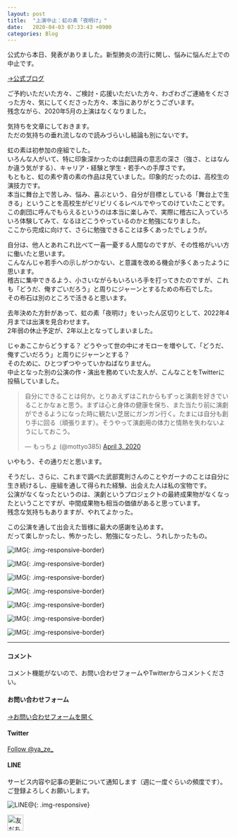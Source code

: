 ```yaml
---
layout: post
title:  "上演中止：虹の素「夜明け」"
date:   2020-04-03 07:33:43 +0900
categories: Blog
---
```


公式から本日、発表がありました。新型肺炎の流行に関し、悩みに悩んだ上での中止です。

[→公式ブログ](https://ameblo.jp/element-of-rainbow/entry-12586763279.html)

ご予約いただいた方々、ご検討・応援いただいた方々、わざわざご連絡をくださった方々、気にしてくださった方々、本当にありがとうございます。  
残念ながら、2020年5月の上演はなくなりました。

気持ちを文章にしておきます。  
ただの気持ちの垂れ流しなので読みづらいし結論も別にないです。

虹の素は初参加の座組でした。  
いろんな人がいて、特に印象深かったのは劇団員の意志の深さ（強さ、とはなんか違う気がする）、キャリア・経験と学生・若手への手厚さです。  
もともと、虹の素や青の素の作品は見ていました。印象的だったのは、高校生の演技力です。  
本当に舞台上で苦しみ、悩み、喜ぶという、自分が目標としている「舞台上で生きる」ということを高校生がビリビリくるレベルでやってのけていたことです。  
この劇団に呼んでもらえるというのは本当に楽しみで、実際に稽古に入っていろいろ体験してみて、なるほどこうやっているのかと勉強になりました。  
ここから完成に向けて、さらに勉強できることは多くあったでしょうが。

自分は、他人とあれこれ比べて一喜一憂する人間なのですが、その性格がいい方に働いたと思います。  
こんなんじゃ若手への示しがつかない、と意識を改める機会が多くあったように思います。  
稽古に集中できるよう、小さいながらもいろいろ手を打ってきたのですが、これも「どうだ、俺すごいだろう」と周りにジャーンとするための布石でした。  
その布石は別のところで活きると思います。

去年決めた方針があって、虹の素「夜明け」をいったん区切りとして、2022年4月までは出演を見合わせます。  
2年弱の休止予定が、2年以上となってしまいました。

じゃあここからどうする？ どうやって世の中にオモローを増やして、「どうだ、俺すごいだろう」と周りにジャーンとする？   
そのために、ひとつずつやっていかねばなりません。  
中止となった別の公演の作・演出を務めていた友人が、こんなことをTwitterに投稿していました。

<blockquote class="twitter-tweet"><p lang="ja" dir="ltr">自分にできることは何か。とりあえずはこれからもずっと演劇を好きでいることかなぁと思う。まずは心と身体の健康を保ち、また当たり前に演劇ができるようになった時に観たい芝居にガンガン行く。たまには自分も創り手に回る（頑張ります）。そうやって演劇用の体力と情熱を失わないようにしておこう。</p>&mdash; もっちょ (@mottyo385) <a href="https://twitter.com/mottyo385/status/1245945773121867776?ref_src=twsrc%5Etfw">April 3, 2020</a></blockquote> <script async src="https://platform.twitter.com/widgets.js" charset="utf-8"></script>

いやもう、その通りだと思います。

そうだし、さらに、これまで調べた武部寛則さんのことやガーナのことは自分に生き続けるし、座組を通して得られた経験、出会えた人は私の宝物です。  
公演がなくなったというのは、演劇というプロジェクトの最終成果物がなくなったということですが、中間成果物も相当の価値があると思っています。  
残念な気持ちもありますが、やれてよかった。

この公演を通して出会えた皆様に最大の感謝を込めます。  
だって楽しかったし、怖かったし、勉強になったし、うれしかったもの。


![IMG]({{site.baseurl}}/img/20200403_01.jpg){: .img-responsive-border} 

![IMG]({{site.baseurl}}/img/20200403_02.jpg){: .img-responsive-border} 

![IMG]({{site.baseurl}}/img/20200403_03.jpg){: .img-responsive-border} 

![IMG]({{site.baseurl}}/img/20200403_04.jpg){: .img-responsive-border} 

![IMG]({{site.baseurl}}/img/20200403_05.jpg){: .img-responsive-border} 

![IMG]({{site.baseurl}}/img/20200403_06.jpg){: .img-responsive-border} 

![IMG]({{site.baseurl}}/img/20200403_07.jpg){: .img-responsive-border} 

---
#### コメント
コメント機能がないので、お問い合わせフォームやTwitterからコメントください。

#### お問い合わせフォーム
[→お問い合わせフォームを開く]({{site.baseurl}}/docs/contact/)

#### Twitter

<a href="https://twitter.com/ya_ze_?ref_src=twsrc%5Etfw" class="twitter-follow-button" data-show-count="false">Follow @ya_ze_</a><script async src="https://platform.twitter.com/widgets.js" charset="utf-8"></script>


#### LINE

サービス内容や記事の更新について通知します（週に一度ぐらいの頻度です）。
ご登録よろしくお願いします。

![LINE@]({{site.baseurl}}/img/lineat.png){: .img-responsive}

<a href="https://line.me/R/ti/p/%40tqt3140x"><img height="36" border="0" alt="友だち追加" src="https://scdn.line-apps.com/n/line_add_friends/btn/ja.png"></a>

